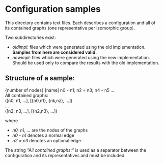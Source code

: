 Configuration samples
=====================

This directory contains text files. Each describes a configuration and
all of its contained graphs (one representative per isomorphic group).

Two subdirectories exist:

  - *oldimpl*: files which were generated using the old
                 implementation. **Samples from here are considered valid.**
  - *newimpl*: files which were generated using the new implementation.
                 Should be used only to compare the results with the old
                 implementation.

Structure of a sample:
----------------------

{number of nodes} [name] n0 - n1; n2 = n3; n4 - n5 ...  
All contained graphs:  
([n0, n1, ...], [{n0,n1}, {nk,nz}, ...])  
...  
([n2, n3, ...], [{n2,n3}, ...])  

where

  - *n0, n1, ...* are the nodes of the graphs
  - *n0 - n1* denotes a normal edge
  - *n2 = n3* denotes an optional edge.

The string *"All contained graphs:"* is used as a separator between the
configuration and its representatives and must be included.
